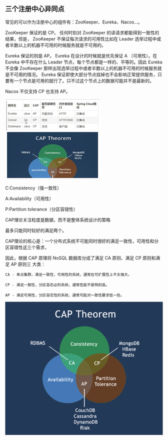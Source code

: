 三个注册中心异同点
---

常见的可以作为注册中心的组件有：ZooKeeper、Eureka、Nacos...。

ZooKeeper 保证的是 CP。 任何时刻对 ZooKeeper 的读请求都能得到一致性的结果，但是， ZooKeeper 不保证每次请求的可用性比如在 Leader 选举过程中或者半数以上的机器不可用的时候服务就是不可用的。


Eureka 保证的则是 AP。 Eureka 在设计的时候就是优先保证 A （可用性）。在 Eureka 中不存在什么 Leader 节点，每个节点都是一样的、平等的。因此 Eureka 不会像 ZooKeeper 那样出现选举过程中或者半数以上的机器不可用的时候服务就是不可用的情况。 Eureka 保证即使大部分节点挂掉也不会影响正常提供服务，只要有一个节点是可用的就行了。只不过这个节点上的数据可能并不是最新的。

Nacos 不仅支持 CP 也支持 AP。

![img_23.png](img_23.png)

C:Consistency（强一致性）

A:Availability（可用性）

P:Partition tolerance（分区容错性）

CAP理论关注粒度是数据，而不是整体系统设计的策略


最多只能同时较好的满足两个。

CAP理论的核心是：一个分布式系统不可能同时很好的满足一致性，可用性和分区容错性这三个需求，

因此，根据 CAP 原理将 NoSQL 数据库分成了满足 CA 原则、满足 CP 原则和满足 AP 原则三 大类：

    CA - 单点集群，满足一致性，可用性的系统，通常在可扩展性上不太强大。
    
    CP - 满足一致性，分区容忍必的系统，通常性能不是特别高。
    
    AP - 满足可用性，分区容忍性的系统，通常可能对一致性要求低一些。


![img_24.png](img_24.png)